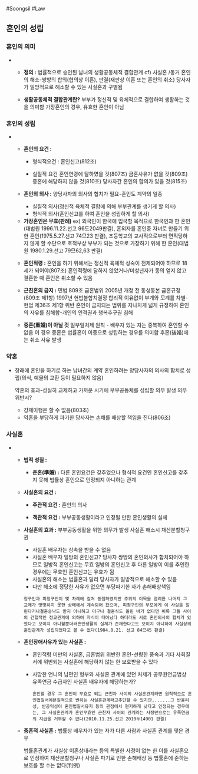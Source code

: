 #Soongsil #Law

## 혼인의 성립
### 혼인의 의미
- 
	- **정의 :**
		법률적으로 승인된 남녀의 생활공동체적 결합관계 cf) 사실혼 /동거
		혼인의 해소-쌍방의 합의(협의상 이혼), 판결(재판상 이혼 또는 혼인의 취소)
		당사자가 일방적으로 해소할 수 있는 사실혼과 구별됨
	
	- **생활공동체적 결합관계란?**
		부부가 정신적 및 육체적으로 결합하여 생활하는 것을 의미함
		가장혼인의 경우, 유효한 혼인이 아님
		
### 혼인의 성립
- 
	- **혼인의 요건 :**
		-  형식적요건 : 혼인신고(812조)
			
		-  실질적 요건
			혼인연령에 달하였을 것(807조)
			금혼사유가 없을 것(809조)
			중혼에 해당하지 않을 것(810조)
			당사자간 혼인의 합의가 있을 것(815조)
			
	- **혼인의 의사 :**
		양당사자의 의사의 합치가 필요-혼인도 계약의 일종
		- 실질적 의사(정신적 육체적 결합에 의해 부부관계를 생기게 할 의사)
		- 형식적 의사(혼인신고를 하여 혼인을 성립하게 할 의사)
		
	* **가장혼인은 무효(판례)**
		ex) 외국인이 한국에 입국할 목적으로 한국인과 한 혼인(대법원 1996.11.22.선고 96도2049판결), 혼외자를 혼인중 자녀로 만들기 위한 혼인(1975.5.27.선고 74므23 판결), 초등학교의 교사직으로부터 면직당하지 않게 할 수단으로 호적부상 부부가 되는 것으로 가장하기 위해 한 혼인(대법원 1980.1.29.선고 79므62,63 판결)
		
	-  **혼인적령 :**
		혼인을 하기 위해서는 정신적 육체적 성숙이 전제되어야 하므로 18세가 되어야(807조)
		혼인적령에 달하지 않았거나/미성년자가 동의 얻지 않고 결혼한 때 혼인은 취소할 수 있음
		
	-  **근친혼의 금지 :**
		민법 809조 금혼범위
		2005년 개정 전 동성동본 금혼규정(809조 제1항)
		1997년 헌법불합치결정
		합리적 이유없이 부계와 모계를 차별-헌법 제36조 제1항 위반
		혼인이 금지되는 범위를 지나치게 넓게 규정하여 혼인의 자유를 침해함-개인의 인격권과 행복추구권 침해
		
	-  **중혼(重婚)이 아닐 것**
		일부일처제 원칙 - 배우자 있는 자는 중복하여 혼인할 수 없음
		이 경우 중혼은 법률혼이 이중으로 성립하는 경우를 의미함
		후혼(後婚)에는 취소 사유 발생
		
### 약혼
- 
	장래에 혼인을 하기로 하는 남녀간의 계약
	혼인하려는 양당사자의 의사의 합치로 성립(의식, 예물의 교환 등이 필요하지 않음)
	
	약혼의 효과-성실히 교제하고 가까운 시기에 부부공동체를 성립할 의무 발생
	의무 위반시?
	- 강제이행은 할 수 없음(803조)
	- 약혼을 부당하게 파기한 당사자는 손해를 배상할 책임을 진다(806조)

### 사실혼
- 
	- **법적 성질 :**
		- **준혼(準婚) :**
			다른 혼인요건은 갖추었으나 형식적 요건인 혼인신고를 갖추지 못해 법률상 혼인으로 인정되지 아니하는 관계
			
	- **사실혼의 요건 :**
		- **주관적 요건 :**
			혼인의 의사
			
		- **객관적 요건 :**
			부부공동생활이라고 인정될 만한 혼인생활의 실체
			
	- **사실혼의 효과 :**
		부부공동생활을 위한 의무가 발생
		사실혼 해소시 재산분할청구권
		* 사실혼 배우자는 상속을 받을 수 없음
		* 사실혼 배우자 일방의 혼인신고?
		당사자 쌍방의 혼인의사가 합치되어야 하므로 일방적 혼인신고는 무효
		일방의 혼인신고 후 다른 일방이 이를 추인한 경우에는 무효인 혼인신고는 유효가 됨
		* 사실혼의 해소는 법률혼과 달리 당사자가 일방적으로 해소할 수 있음
		- 다만 해소에 정당한 사유가 없으면 부당파기한 자가 손해배상책임
		
		`청구인과 피청구인이 몇 차례에 걸쳐 동침하였지만 주위의 이목을 염려한 나머지 그 교제가 떳떳하지 못한 상태에서 계속되어 왔으며, 피청구인의 부모에게 이 사실을 알린다거나결혼승낙도 받지 아니하고 더구나 결혼식도 올린 바가 없다면 비록 그들 사이의 간헐적인 정교관계에 의하여 자식이 태어났다 하더라도 서로 혼인의사의 합치가 있었다고 보이지 아니할뿐더러혼인생활의 실체가 존재한다고도 보이지 아니하여 사실상의 혼인관계가 성립되었다고 볼 수 없다(1984.8.21. 선고 84므45 판결)`
		
	-  **혼인장애사유가 있는 사실혼 :**
		- 혼인적령 미만의 사실혼, 금혼범위 위반한 혼인-선량한 풍속과 기타 사회질서에 위반되는 사실혼에 해당하지 않는 한 보호받을 수 있다
		  
		- 사망한 언니의 남편인 형부와 사실혼 관계에 있던 처제가 공무원연금법상 유족연금 수급자인 사실혼 배우자에 해당하는가?
		  
		  `혼인할 경우 그 혼인이 무효로 되는 근친자 사이의 사실혼관계라면 원칙적으로 혼인법질서에본질적으로 반하는 사실혼관계라고추단할 수 있지만,......그 반윤리성, 반공익성이 혼인법질서유지 등의 관점에서 현저하게 낮다고 인정되는 경우에는, 그 사실혼관계가 혼인무효인 근친자 사이의 관계라는 사정만으로는 유족연금의 지급을 거부할 수 없다(2010.11.25.선고 2010두14901 판결)`
		
	-  **중혼적 사실혼 :**
		법률상 배우자가 있는 자가 다른 사람과 사실혼 관계를 맺은 경우
		
		법률혼관계가 사실상 이혼상태라는 등의 특별한 사정이 없는 한 이를 사실혼으로 인정하여 재산분할청구나 사실혼 파기로 인한 손해배상 등 법률혼에 준하는 보호를 할 수는 없다(判例)